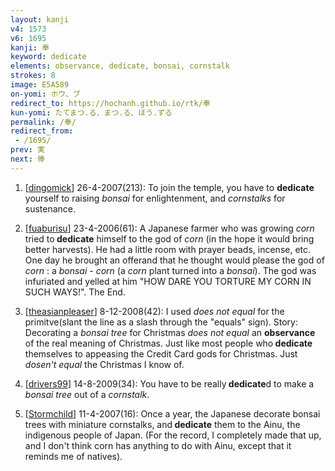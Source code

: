 ```yaml
---
layout: kanji
v4: 1573
v6: 1695
kanji: 奉
keyword: dedicate
elements: observance, dedicate, bonsai, cornstalk
strokes: 8
image: E5A589
on-yomi: ホウ、ブ
redirect_to: https://hochanh.github.io/rtk/奉
kun-yomi: たてまつ.る、まつ.る、ほう.ずる
permalink: /奉/
redirect_from:
 - /1695/
prev: 実
next: 俸
---
```


1) [<a href="http://kanji.koohii.com/profile/dingomick">dingomick</a>] 26-4-2007(213): To join the temple, you have to <strong>dedicate</strong> yourself to raising <em>bonsai</em> for enlightenment, and <em>cornstalks</em> for sustenance.

2) [<a href="http://kanji.koohii.com/profile/fuaburisu">fuaburisu</a>] 23-4-2006(61): A Japanese farmer who was growing <em>corn</em> tried to<strong> dedicate</strong> himself to the god of <em>corn</em> (in the hope it would bring better harvests). He had a little room with prayer beads, incense, etc. One day he brought an offerand that he thought would please the god of <em>corn</em> : a <em>bonsai - corn</em> (a <em>corn</em> plant turned into a <em>bonsai</em>). The god was infuriated and yelled at him &quot;HOW DARE YOU TORTURE MY CORN IN SUCH WAYS!&quot;. The End.

3) [<a href="http://kanji.koohii.com/profile/theasianpleaser">theasianpleaser</a>] 8-12-2008(42): I used <em>does not equal</em> for the primitve(slant the line as a slash through the &quot;equals&quot; sign). Story: Decorating a <em>bonsai tree</em> for Christmas <em>does not equal</em> an <strong>observance</strong> of the real meaning of Christmas. Just like most people who<strong> dedicate</strong> themselves to appeasing the Credit Card gods for Christmas. Just <em>dosen&#039;t equal</em> the Christmas I know of.

4) [<a href="http://kanji.koohii.com/profile/drivers99">drivers99</a>] 14-8-2009(34): You have to be really<strong> dedicate</strong>d to make a <em>bonsai tree</em> out of a <em>cornstalk</em>.

5) [<a href="http://kanji.koohii.com/profile/Stormchild">Stormchild</a>] 11-4-2007(16): Once a year, the Japanese decorate bonsai trees with miniature cornstalks, and<strong> dedicate</strong> them to the Ainu, the indigenous people of Japan. (For the record, I completely made that up, and I don&#039;t think corn has anything to do with Ainu, except that it reminds me of natives).

